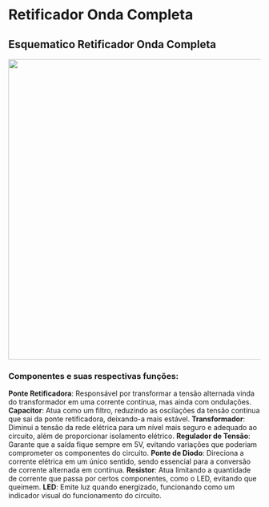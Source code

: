# Retificador Onda Completa
## Esquematico Retificador Onda Completa

<img src="https://github.com/user-attachments/assets/713991b9-fb3e-46f6-bc57-dcf1388df19e" width="600">

### Componentes e suas respectivas funções: 



**Ponte Retificadora**: Responsável por transformar a tensão alternada vinda do transformador em uma corrente contínua, mas ainda com ondulações.
**Capacitor**: Atua como um filtro, reduzindo as oscilações da tensão contínua que sai da ponte retificadora, deixando-a mais estável.
**Transformador**: Diminui a tensão da rede elétrica para um nível mais seguro e adequado ao circuito, além de proporcionar isolamento elétrico.
**Regulador de Tensão**: Garante que a saída fique sempre em 5V, evitando variações que poderiam comprometer os componentes do circuito.
**Ponte de Diodo**: Direciona a corrente elétrica em um único sentido, sendo essencial para a conversão de corrente alternada em contínua.
**Resistor**: Atua limitando a quantidade de corrente que passa por certos componentes, como o LED, evitando que queimem.
**LED**: Emite luz quando energizado, funcionando como um indicador visual do funcionamento do circuito.
